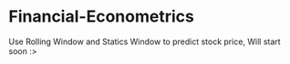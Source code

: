 # Financial-Econometrics
Use Rolling Window and Statics Window to predict stock price,
Will start soon :>
